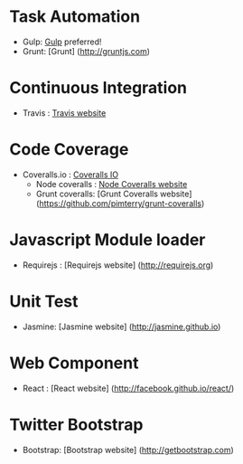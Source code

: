 Task Automation
===============
- Gulp: [Gulp](https://github.com/gulpjs/gulp) preferred!
- Grunt: [Grunt] (http://gruntjs.com) <br/>

Continuous Integration
======================
- Travis : [Travis website](http://docs.travis-ci.com) <br/>

Code Coverage
=============
- Coveralls.io : [Coveralls IO](https://coveralls.zendesk.com/hc/en-us/articles/201769715-Javascript-Node)
  - Node coveralls : [Node Coveralls website](https://github.com/cainus/node-coveralls) 
  - Grunt coveralls: [Grunt Coveralls website] (https://github.com/pimterry/grunt-coveralls)

Javascript Module loader
=======================
- Requirejs : [Requirejs website] (http://requirejs.org) <br/>

Unit Test
=========
- Jasmine: [Jasmine website] (http://jasmine.github.io) <br/>

Web Component
=============
- React : [React website] (http://facebook.github.io/react/)

Twitter Bootstrap
=================
- Bootstrap: [Bootstrap website] (http://getbootstrap.com)




